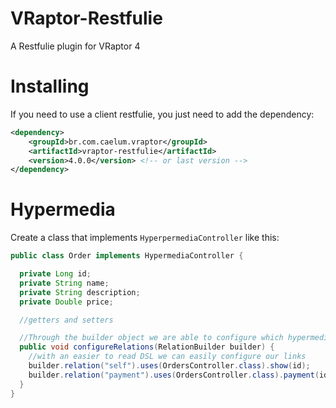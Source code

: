 VRaptor-Restfulie
========================

A Restfulie plugin for VRaptor 4

Installing
========================

If you need to use a client restfulie, you just need to add the dependency:

```xml
<dependency>
	<groupId>br.com.caelum.vraptor</groupId>
	<artifactId>vraptor-restfulie</artifactId>
	<version>4.0.0</version> <!-- or last version -->
</dependency>
```
Hypermedia
========================

Create a class that implements `HyperpermediaController` like this:

```java
public class Order implements HypermediaController {

  private Long id;
  private String name;
  private String description;
  private Double price;

  //getters and setters

  //Through the builder object we are able to configure which hypermedia links will be returned with our resource
  public void configureRelations(RelationBuilder builder) {
    //with an easier to read DSL we can easily configure our links
    builder.relation("self").uses(OrdersController.class).show(id);
    builder.relation("payment").uses(OrdersController.class).payment(id);
  }
}
```

